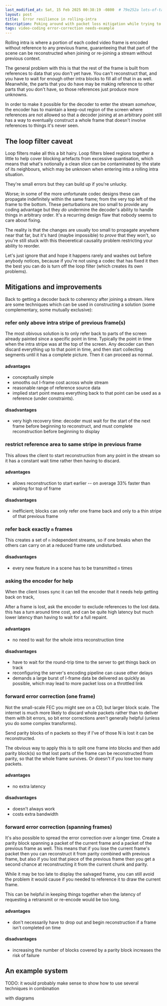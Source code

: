 ```yaml
---
last_modified_at: Sat, 15 Feb 2025 00:38:19 -0800  # 79e252a lots-of-tagging-work
layout: post
title:  Error resilience in rolling-intra
description: Poking around with packet loss mitigation while trying to use rolling intra streams.
tags: video-coding error-correction needs-example
---
```


Rolling intra is where a portion of each coded video frame is encoded without
reference to any previous frame, guaranteeing that that part of the scene can
be reconstructed when joining or re-joining a stream without previous context.

The general problem with this is that the rest of the frame is built from
references to data that you don't yet have.  You can't reconstruct that, and
you have to wait for enough other intra blocks to fill all of that in as well.
Meanwhile, the parts that you do have may be making reference to other parts
that you don't have, so those references just produce more unknowns.

In order to make it possible for the decoder to enter the stream _somehow_, the
encoder has to maintain a keep-out region of the screen where references are
not allowed so that a decoder joining at an arbitrary point still has a way to
eventually construct a whole frame that doesn't involve references to things
it's never seen.

## The loop filter caveat

Loop filters make all this a bit hairy.  Loop filters bleed regions together a
little to help cover blocking artefacts from excessive quantisation, which
means that what's notionally a clean slice can be contaminated by the state of
its neighbours, which may be unknown when entering into a rolling intra
situation.

They're small errors but they can build up if you're unlucky.

Worse; in some of the more unfortunate codec designs these can propagate
indefinitely within the same frame; from the very top left of the frame to the
bottom.  These perturbations are too small to provide any coding advantage but
they _do_ undermine the decoder's ability to handle things in arbitrary order.
It's a recurring design flaw that nobody seems to care about fixing.

The reality is that the changes are usually too small to propagate anywhere
near that far, but it's hard (maybe impossible) to _prove_ that they won't, so
you're still stuck with this theoeretical causality problem restricting your
ability to reorder.

Let's just ignore that and hope it happens rarely and washes out before anybody
notices, because if you're not using a codec that has fixed it then the best
you can do is turn off the loop filter (which creates its own problems).

## Mitigations and improvements

Back to getting a decoder back to coherency after joining a stream.  Here are
some techniques which can be used in constructing a solution (some
complementary, some mutually exclusive):


### refer only above intra stripe of previous frame(s)
The most obivous solution is to only refer back to parts of the screen already
painted since a specific point in time.  Typically the point in time when the
intra stripe was at the top of the screen.  Any decoder can then discard
everything up to that point in time, and then start collecting segments until
it has a complete picture.  Then it can proceed as normal.

#### advantages
* conceptually simple
* smooths out I-frame cost across whole stream
* reasonable range of reference source data
* implied start point means everything back to that point can be used as a
  reference (under constraints).

#### disadvantages
* very high recovery time: decoder must wait for the start of the next frame
  before beginning to reconstruct, and must complete reconstruction before
  beginning to display


### restrict reference area to same stripe in previous frame
This allows the client to start reconstruction from any point in the stream so
it has a constant wait time rather then having to discard.

#### advantages
* allows reconstruction to start earlier -- on average 33% faster than waiting
  for top of frame

#### disadvantages
* inefficient; blocks can only refer one frame back and only to a thin stripe
  of that previous frame


### refer back exactly `n` frames
This creates a set of `n` independent streams, so if one breaks when the others
can carry on at a reduced frame rate undisturbed.

#### disadvantages
* every new feature in a scene has to be transmitted `n` times


### asking the encoder for help
When the client loses sync it can tell the encoder that it needs help getting
back on track,

After a frame is lost, ask the encoder to exclude references to the lost data.
this has a turn around time cost, and can be quite high latency but much lower
latency than having to wait for a full repaint.

#### advantages
* no need to wait for the whole intra reconstruction time

#### disadvantages
* have to wait for the round-trip time to the server to get things back on track
* reconfiguring the server's encoding pipeline can cause other delays
* demands a large burst of I-frame data be delivered as quickly as possible,
  which may lead to more packet loss on a throttled link


### forward error correction (one frame)
Not the small-scale FEC you might see on a CD, but larger block scale.  The
internet is much more likely to discard whole packets rather than to deliver
them with bit errors, so bit error corrections aren't generally helpful (unless
you do some complex transforms).

Send parity blocks of n packets so they if I've of those N is lost it can be
reconstructed.

The obvious way to apply this is to split one frame into blocks and then add
parity block(s) so that lost parts of the frame can be reconstructed from
parity, so that the whole frame survives.  Or doesn't if you lose too many
packets.

#### advantages
* no extra latency

#### disadvantages
* doesn't always work
* costs extra bandwidth


### forward error correction (spanning frames)
It's also possible to spread the error correction over a longer time.  Create a
parity block spanning a packet of the current frame and a packet of the
previous frame as well.  This means that if you lose the current frame's packet
then you can reconstruct it from parity combined with previous frame, but also
if you lost that piece of the previous frame then you get a second chance at
reconstructing it from the current chunk and parity.

While it may be too late to display the salvaged frame, you can still avoid the
problem it would cause if you needed to reference it to draw the current frame.

This can be helpful in keeping things together when the latency of requesting a
retransmit or re-encode would be too long.

#### advantages
* don't necessarily have to drop out and begin reconstruction if a frame isn't
  completed on time

#### disadvantages
* increasing the number of blocks covered by a parity block increases the risk
  of failure

## An example system

TODO: it would probably make sense to show how to use several techniques in
combination

with diagrams

